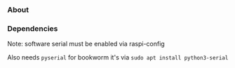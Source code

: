 ### About

### Dependencies

Note: software serial must be enabled via raspi-config

Also needs `pyserial` for bookworm it's via `sudo apt install python3-serial`
